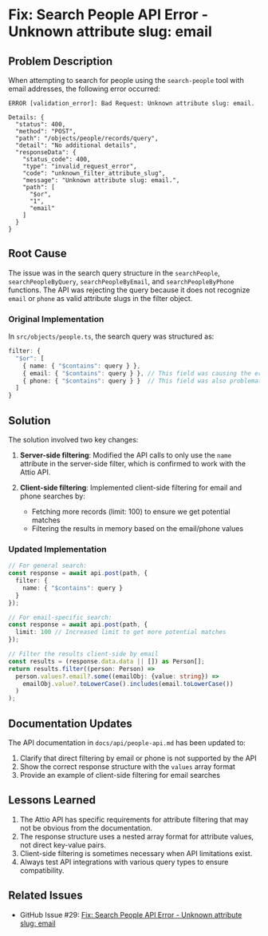 # Fix: Search People API Error - Unknown attribute slug: email

## Problem Description

When attempting to search for people using the `search-people` tool with email addresses, the following error occurred:

```
ERROR [validation_error]: Bad Request: Unknown attribute slug: email.

Details: {
  "status": 400,
  "method": "POST",
  "path": "/objects/people/records/query",
  "detail": "No additional details",
  "responseData": {
    "status_code": 400,
    "type": "invalid_request_error",
    "code": "unknown_filter_attribute_slug",
    "message": "Unknown attribute slug: email.",
    "path": [
      "$or",
      "1",
      "email"
    ]
  }
}
```

## Root Cause

The issue was in the search query structure in the `searchPeople`, `searchPeopleByQuery`, `searchPeopleByEmail`, and `searchPeopleByPhone` functions. The API was rejecting the query because it does not recognize `email` or `phone` as valid attribute slugs in the filter object.

### Original Implementation

In `src/objects/people.ts`, the search query was structured as:

```typescript
filter: {
  "$or": [
    { name: { "$contains": query } },
    { email: { "$contains": query } }, // This field was causing the error
    { phone: { "$contains": query } }  // This field was also problematic
  ]
}
```

## Solution

The solution involved two key changes:

1. **Server-side filtering**: Modified the API calls to only use the `name` attribute in the server-side filter, which is confirmed to work with the Attio API.

2. **Client-side filtering**: Implemented client-side filtering for email and phone searches by:
   - Fetching more records (limit: 100) to ensure we get potential matches
   - Filtering the results in memory based on the email/phone values

### Updated Implementation

```typescript
// For general search:
const response = await api.post(path, {
  filter: {
    name: { "$contains": query }
  }
});

// For email-specific search:
const response = await api.post(path, {
  limit: 100 // Increased limit to get more potential matches
});

// Filter the results client-side by email
const results = (response.data.data || []) as Person[];
return results.filter((person: Person) => 
  person.values?.email?.some((emailObj: {value: string}) => 
    emailObj.value?.toLowerCase().includes(email.toLowerCase())
  )
);
```

## Documentation Updates

The API documentation in `docs/api/people-api.md` has been updated to:

1. Clarify that direct filtering by email or phone is not supported by the API
2. Show the correct response structure with the `values` array format
3. Provide an example of client-side filtering for email searches

## Lessons Learned

1. The Attio API has specific requirements for attribute filtering that may not be obvious from the documentation.
2. The response structure uses a nested array format for attribute values, not direct key-value pairs.
3. Client-side filtering is sometimes necessary when API limitations exist.
4. Always test API integrations with various query types to ensure compatibility.

## Related Issues

- GitHub Issue #29: [Fix: Search People API Error - Unknown attribute slug: email](https://github.com/kesslerio/attio-mcp-server/issues/29)
